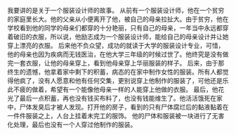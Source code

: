 我要讲的是关于一个服装设计师的故事。
从前有一个服装设计师，他在一个贫穷的家庭里长大。他的父亲从小便离开了他，被自己的母亲拉扯大。由于贫穷，他在学校看到他的同学的母亲们都穿的十分艳丽，只有自己的母亲，一年当中永远都穿着破旧的衣服，所以说，他励志成为一个服装设计师，能给自己的母亲设计并让她穿上漂亮的衣服。
后来他不负众望，成功的就读于大学的服装设计专业，可惜，他的母亲也因为疾病而无钱医治，在他大学三年级的时候过世了。他终究是没有做完一套衣服，让他的母亲穿上，看到他母亲穿上华丽服装的样子。
后来，由于那终生的遗憾，他拿着家中剩下的积蓄，病态的在家中制作女性的服装。所有人都觉得他疯了，没有人愿意和他有任何交集，更别说穿上他制作的服装了，可他还是乐此不疲的做着，希望有一个能像他母亲一样的人能穿上他做的衣服。
最后，他花光了最后一点积蓄，再也没有钱买布料了，也没有钱能维生了。他活活饿死在家中，尸体发臭后才被人发现。打开他的房子，看到的只有尸体腐烂后的黏液黏着在一件件服装之上，人台上挂着未完工的服饰。
他的尸体和服装被一块进行了无害化处理，最后也没有一个人穿过他制作的服装。